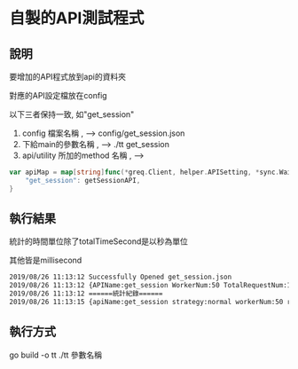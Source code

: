 自製的API測試程式
===

## 說明

要增加的API程式放到api的資料夾

對應的API設定檔放在config

以下三者保持一致, 如"get_session"

1. config 檔案名稱 , --> config/get_session.json
2. 下給main的參數名稱 , --> ./tt get_session
3. api/utility 所加的method 名稱 ,  -->
``` go
var apiMap = map[string]func(*greq.Client, helper.APISetting, *sync.WaitGroup){
	"get_session": getSessionAPI,
}
```

## 執行結果

統計的時間單位除了totalTimeSecond是以秒為單位

其他皆是millisecond

``` bash
2019/08/26 11:13:12 Successfully Opened get_session.json
2019/08/26 11:13:12 {APIName:get_session WorkerNum:50 TotalRequestNum:1000 Strategy:normal Timeout:3 OverTimes:500 IsNeedPara:true Para:[map[game_id:105 ip:127.0.0.1 session:45aae27f54ea4d78c3ddf055ae01c3c78efac4fe59e7b153cc3724fba6c2534f]]}
2019/08/26 11:13:12 ======統計紀錄======
2019/08/26 11:13:15 {apiName:get_session strategy:normal workerNum:50 requestNum:1000 successNum:1000 failNum:0 overTimes:500 overTimeNum:0 costMiniTime:0 costMostTime:286 averageTime:96 totalTimeSecond:96}
```

## 執行方式
go build -o tt
./tt 參數名稱
